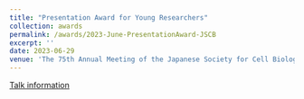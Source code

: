 ```yaml
---
title: "Presentation Award for Young Researchers"
collection: awards
permalink: /awards/2023-June-PresentationAward-JSCB
excerpt: ''
date: 2023-06-29
venue: 'The 75th Annual Meeting of the Japanese Society for Cell Biology'
---
```


[Talk information](/talks/2023-06-28-oral)
